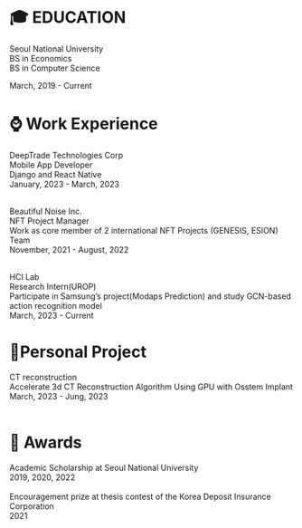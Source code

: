 
# 🎓 EDUCATION 
  Seoul National University <br>
  BS in Economics<br>
  BS in Computer Science <br>
  
  March, 2019 - Current<br>

# ⌚️ Work Experience
 
  DeepTrade Technologies Corp<br>
  Mobile App Developer<br>
  Django and React Native<br>
  January, 2023 - March, 2023<br>
  <br>
  
  Beautiful Noise Inc.<br>
  NFT Project Manager<br>
  Work as core member of 2 international NFT Projects (GENESIS, ESION) Team<br>
  November, 2021 - August, 2022<br>
  <br>
 
  HCI Lab<br>
  Research Intern(UROP)<br>
  Participate in Samsung’s project(Modaps Prediction) and study GCN-based action recognition model<br>
  March, 2023 - Current<br>
  
 
 # 🐤Personal Project
  CT reconstruction<br>
  Accelerate 3d CT Reconstruction Algorithm Using GPU with Osstem Implant <br>
  March, 2023 - Jung, 2023<br><br>

  # 👑 Awards
  Academic Scholarship at Seoul National University<br>
  2019, 2020, 2022<br><br>
  Encouragement prize at thesis contest of the Korea Deposit Insurance Corporation<br>
  2021<br>

 
  
